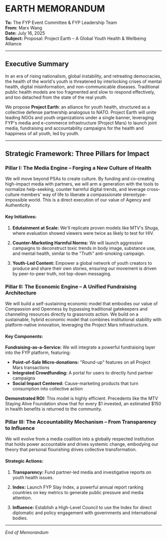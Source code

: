# EARTH MEMORANDUM

**To:** The FYP Event Committee & FYP Leadership Team  
**From:** Marx Wang  
**Date:** July 16, 2025  
**Subject:** Proposal: Project Earth – A Global Youth Health & Wellbeing Alliance

---

## Executive Summary

In an era of rising nationalism, global instability, and retreating democracies, the health of the world's youth is threatened by interlocking crises of mental health, digital misinformation, and non-communicable diseases. Traditional public health models are too fragmented and slow to respond effectively, and too detached from the state of the real youth.

We propose **Project Earth**: an alliance for youth health, structured as a collective defense partnership analogous to NATO. Project Earth will unite leading NGOs and youth organizations under a single banner, leveraging FYP's media and e-commerce infrastructure (Project Mars) to launch joint media, fundraising and accountability campaigns for the health and happiness of all youth, led by youth.

---

## Strategic Framework: Three Pillars for Impact

### Pillar I: The Media Engine – Forging a New Culture of Health

We will move beyond PSAs to create culture. By funding and co-creating high-impact media with partners, we will arm a generation with the tools to normalize help-seeking, counter harmful digital trends, and leverage cross-culture members' way of life to liberate a compassionate stereotype-impossible world. This is a direct execution of our value of Agency and Authenticity.

#### Key Initiatives:

1. **Edutainment at Scale:** We'll replicate proven models like MTV's Shuga, where evaluation showed viewers were twice as likely to test for HIV.

2. **Counter-Marketing Harmful Norms:** We will launch aggressive campaigns to deconstruct toxic trends in body image, substance use, and mental health, similar to the "Truth" anti-smoking campaign.

3. **Youth-Led Content:** Empower a global network of youth creators to produce and share their own stories, ensuring our movement is driven by peer-to-peer truth, not top-down messaging.

### Pillar II: The Economic Engine – A Unified Fundraising Architecture

We will build a self-sustaining economic model that embodies our value of Compassion and Openness by bypassing traditional gatekeepers and channeling resources directly to grassroots action. We build on a sustainable, hybrid economic model that combines institutional stability with platform-native innovation, leveraging the Project Mars infrastructure.

#### Key Components:

**Fundraising-as-a-Service:** We will integrate a powerful fundraising layer into the FYP platform, featuring:

- **Point-of-Sale Micro-donations:** "Round-up" features on all Project Mars transactions
- **Integrated Crowdfunding:** A portal for users to directly fund partner campaigns
- **Social Impact Centered:** Cause-marketing products that turn consumption into collective action

**Demonstrated ROI:** This model is highly efficient. Precedents like the MTV Staying Alive Foundation show that for every $1 invested, an estimated $150 in health benefits is returned to the community.

### Pillar III: The Accountability Mechanism – From Transparency to Influence

We will evolve from a media coalition into a globally respected institution that holds power accountable and drives systemic change, embodying our theory that personal flourishing drives collective transformation.

#### Strategic Actions:

1. **Transparency:** Fund partner-led media and investigative reports on youth health issues.

2. **Index:** Launch FYP Slay Index, a powerful annual report ranking countries on key metrics to generate public pressure and media attention.

3. **Influence:** Establish a High-Level Council to use the Index for direct diplomatic and policy engagement with governments and international bodies.

---

*End of Memorandum*
